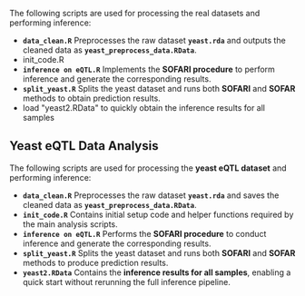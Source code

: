 The following scripts are used for processing the real datasets and performing inference:

- **`data_clean.R`**
   Preprocesses the raw dataset **`yeast.rda`** and outputs the cleaned data as **`yeast_preprocess_data.RData`**.
- init_code.R
- **`inference on eQTL.R`**
   Implements the **SOFARI procedure** to perform inference and generate the corresponding results.
- **`split_yeast.R`**
   Splits the yeast dataset and runs both **SOFARI** and **SOFAR** methods to obtain prediction results.
- load "yeast2.RData" to quickly obtain the inference results for all samples

## Yeast eQTL Data Analysis

The following scripts are used for processing the **yeast eQTL dataset** and performing inference:

- **`data_clean.R`**
   Preprocesses the raw dataset **`yeast.rda`** and saves the cleaned data as **`yeast_preprocess_data.RData`**.
- **`init_code.R`**
   Contains initial setup code and helper functions required by the main analysis scripts.
- **`inference on eQTL.R`**
   Performs the **SOFARI procedure** to conduct inference and generate the corresponding results.
- **`split_yeast.R`**
   Splits the yeast dataset and runs both **SOFARI** and **SOFAR** methods to produce prediction results.
- **`yeast2.RData`**
   Contains the **inference results for all samples**, enabling a quick start without rerunning the full inference pipeline.
